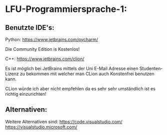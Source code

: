 LFU-Programmiersprache-1:
===

Benutzte IDE's:
---

Python: https://www.jetbrains.com/pycharm/

Die Community Edition is Kostenlos!

C++: https://www.jetbrains.com/clion/

Es ist möglich bei JetBrains mittels der Uni E-Mail Adresse einen Studenten-Lizenz zu bekommen 
mit welcher man CLion auch Konstenfrei benutzen kann.

CLion würde ich aber nicht empfehlen da es sehr sehr umständlich ist es richtig einzurichten!

Alternativen:
---

Weitere Alternativen sind:
https://code.visualstudio.com/
https://visualstudio.microsoft.com/
